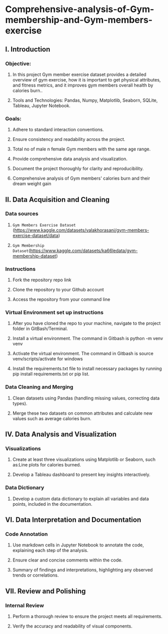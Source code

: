 #     Comprehensive-analysis-of-Gym-membership-and-Gym-members-exercise

## I. Introduction

### Objective: 

  1. In this project Gym member exercise dataset  provides a detailed overview of gym exercise, how it is important to get physical attributes, and fitness metrics, and it improves gym members overall health by calories burn..
  
  2. Tools and Technologies: Pandas, Numpy, Matplotlib, Seaborn, SQLite, Tableau, Jupyter Notebook.

### Goals:

  1. Adhere to standard interaction conventions.
  
  2. Ensure consistency and readability across the project.
  
  3. Total no of male n female Gym members with the same age range.
  
  4. Provide comprehensive data analysis and visualization.
  
  5. Document the project thoroughly for clarity and reproducibility.
  
  6. Comprehensive analysis of Gym members' calories burn and their dream weight  gain

## II. Data Acquisition and Cleaning

  ### Data sources
  
   1. `Gym Members Exercise Dataset` (https://www.kaggle.com/datasets/valakhorasani/gym-members-exercise-dataset/data)
  
   2. `Gym Membership Dataset`(https://www.kaggle.com/datasets/ka66ledata/gym-membership-dataset)

### Instructions

  1. Fork the repository repo link

  2. Clone the repository to your Github account
  
  3. Access the repository from your command line 

### Virtual Environment set up instructions

  1. After you have cloned the repo to your machine, navigate to the project folder in GitBash/Terminal.
  
  2. Install a virtual environment. The command in Gitbash is python -m venv venv
  
  3. Activate the virtual environment. The command in Gitbash is source venv/scripts/activate for windows
  
  4. Install the requirements.txt file to install necessary packages by running pip install requirements.txt or pip list.

### Data Cleaning and Merging
  
   1. Clean datasets using Pandas (handling missing values, correcting data types).
  
   2. Merge these two datasets on common attributes and calculate new values such as average calories burn.

## IV. Data Analysis and Visualization

  ### Visualizations
  
   1. Create at least three visualizations using Matplotlib or Seaborn, such as:Line plots for calories burned.
  
   2. Develop a Tableau dashboard to present key insights interactively.
   
### Data Dictionary
  
   1. Develop a custom data dictionary to explain all variables and data points, included in the documentation.

## VI. Data Interpretation and Documentation

 ### Code Annotation
  
   1. Use markdown cells in Jupyter Notebook to annotate the code, explaining each step of the analysis.
   
   2. Ensure clear and concise comments within the code.
   
   3.  Summary of findings and interpretations, highlighting any observed trends or correlations.
  
## VII. Review and Polishing
  
  ### Internal Review
    
   1. Perform a thorough review to ensure the project meets all requirements.
   
   2. Verify the accuracy and readability of visual components.

